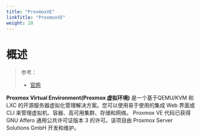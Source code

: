 ```yaml
---
title: "ProxmoxVE"
linkTitle: "ProxmoxVE"
weight: 20
---
```


# 概述

> 参考：
>
> - [官网](https://pve.proxmox.com/)

**Proxmox Virtual Environment(Proxmox 虚拟环境)** 是一个基于QEMU/KVM 和 LXC 的开源服务器虚拟化管理解决方案。您可以使用易于使用的集成 Web 界面或 CLI 来管理虚拟机、容器、高可用集群、存储和网络。 Proxmox VE 代码已获得 GNU Affero 通用公共许可证版本 3 的许可。该项目由 Proxmox Server Solutions GmbH 开发和维护。
